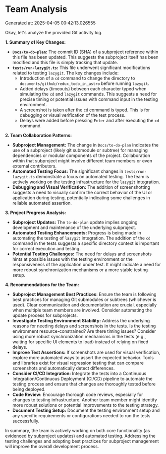 # Team Analysis
Generated at: 2025-04-05 00:42:13.026555

Okay, let's analyze the provided Git activity log.

**1. Summary of Key Changes:**

*   **`Docs/to-do-plan`:** The commit ID (SHA) of a subproject reference within this file has been updated.  This suggests the subproject itself has been modified and this file is simply tracking that update.
*   **`tests/run-lazygit.ts`:** This file underwent significant modifications related to testing `lazygit`.  The key changes include:
    *   Introduction of a `cd` command to change the directory to `documents/github/redux_todo_in_astro` before running `lazygit`.
    *   Added delays (timeouts) between each character typed when simulating the `cd` and `lazygit` commands. This suggests a need for precise timing or potential issues with command input in the testing environment.
    *   A screenshot is taken after the `cd` command is typed. This is for debugging or visual verification of the test process.
    *   Delays were added before pressing `Enter` and after executing the `cd` command.

**2. Team Collaboration Patterns:**

*   **Subproject Management:** The change in `Docs/to-do-plan` indicates the use of a subproject (likely git submodule or subtree) for managing dependencies or modular components of the project.  Collaboration within that subproject might involve different team members or even external contributors.
*   **Automated Testing Focus:**  The significant changes in `tests/run-lazygit.ts` demonstrate a focus on automated testing. The team is actively working on the testing infrastructure for the `lazygit` integration.
*   **Debugging and Visual Verification:** The addition of screenshotting suggests a need to visually confirm the correct behavior of the UI or application during testing, potentially indicating some challenges in reliable automated assertion.

**3. Project Progress Analysis:**

*   **Subproject Updates:**  The `to-do-plan` update implies ongoing development and maintenance of the underlying subproject.
*   **Automated Testing Enhancements:** Progress is being made in automating the testing of `lazygit` integration. The addition of the `cd` command in the tests suggests a specific directory context is important for correct execution and testing.
*   **Potential Testing Challenges:** The need for delays and screenshots hints at possible issues with the testing environment or the responsiveness of the application under test. It might indicate a need for more robust synchronization mechanisms or a more stable testing setup.

**4. Recommendations for the Team:**

*   **Subproject Management Best Practices:** Ensure the team is following best practices for managing Git submodules or subtrees (whichever is used).  Clear communication and documentation are crucial, especially when multiple team members are involved.  Consider automating the update process for subprojects.
*   **Investigate Testing Environment Stability:**  Address the underlying reasons for needing delays and screenshots in the tests. Is the testing environment resource-constrained? Are there timing issues?  Consider using more robust synchronization mechanisms in the tests (e.g., waiting for specific UI elements to load) instead of relying on fixed delays.
*   **Improve Test Assertions:** If screenshots are used for visual verification, explore more automated ways to assert the expected behavior. Tools and libraries exist for visual regression testing that can compare screenshots and automatically detect differences.
*   **Consider CI/CD Integration:**  Integrate the tests into a Continuous Integration/Continuous Deployment (CI/CD) pipeline to automate the testing process and ensure that changes are thoroughly tested before being deployed.
*   **Code Review:**  Encourage thorough code reviews, especially for changes to testing infrastructure. Another team member might identify more robust solutions or potential improvements to the testing strategy.
*   **Document Testing Setup:** Document the testing environment setup and any specific requirements or configurations needed to run the tests successfully.

In summary, the team is actively working on both core functionality (as evidenced by subproject updates) and automated testing.  Addressing the testing challenges and adopting best practices for subproject management will improve the overall development process.
